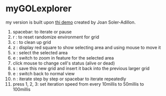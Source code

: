 # myGOLexplorer

my version is built upon [thi demo](https://processing.org/examples/gameoflife.html) created by Joan Soler-Adillon. 


1. spacebar: to iterate or pause
2. r : to reset randomize environment for grid
3. c : to clean up grid
4. z : display red square to show selecting area and using mouse to move it
5. x : select the selected area
6. e : switch to zoom in feature for the selected area 
7. click mouse to change cell's status (alive or dead)
8. s : save this new grid and insert it back into the previous larger grid 
9. e : switch back to normal view 
10. n : iterate step by step or spacebar to iterate repeatedly
11. press 1, 2, 3: set iteration speed from every 10millis to 50millis to 100millis
